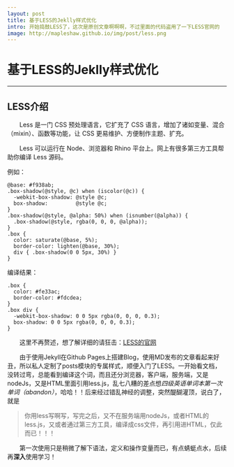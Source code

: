 ```yaml
---
layout: post
title: 基于LESS的Jeklly样式优化
intro: 开始捣鼓LESS了，这次是原创文章啊啊啊，不过里面的代码盗用了一下LESS官网的
image: http://mapleshaw.github.io/img/post/less.png
---
```


# 基于LESS的Jeklly样式优化

---

## LESS介绍

&emsp;&emsp;Less 是一门 CSS 预处理语言，它扩充了 CSS 语言，增加了诸如变量、混合（mixin）、函数等功能，让 CSS 更易维护、方便制作主题、扩充。

&emsp;&emsp;Less 可以运行在 Node、浏览器和 Rhino 平台上。网上有很多第三方工具帮助你编译 Less 源码。

例如：

    @base: #f938ab;
    .box-shadow(@style, @c) when (iscolor(@c)) {
      -webkit-box-shadow: @style @c;
      box-shadow:         @style @c;
    }
    .box-shadow(@style, @alpha: 50%) when (isnumber(@alpha)) {
      .box-shadow(@style, rgba(0, 0, 0, @alpha));
    }
    .box {
      color: saturate(@base, 5%);
      border-color: lighten(@base, 30%);
      div { .box-shadow(0 0 5px, 30%) }
    }

编译结果：

    .box {
      color: #fe33ac;
      border-color: #fdcdea;
    }
    .box div {
      -webkit-box-shadow: 0 0 5px rgba(0, 0, 0, 0.3);
      box-shadow: 0 0 5px rgba(0, 0, 0, 0.3);
    }
    
&emsp;&emsp;这里不再赘述，想了解详细的请狂击：[LESS的官网](http://less.bootcss.com/)

&emsp;&emsp;由于使用Jekyll在Github Pages上搭建Blog，使用MD发布的文章看起来好丑，所以私人定制了posts模块的专属样式，顺便入门了LESS。一开始看文档，没转过弯，总能看到编译这个词，而且还分浏览器，客户端，服务端，又是nodeJs，又是HTML里面引用less.js，乱七八糟的差点想*四级英语单词本第一次单词（abandon）*，哈哈！！后来经过错乱神经的调整，突然醍醐灌顶，说白了，就是
> 你用less写啊写，写完之后，又不在服务端用nodeJs，或者HTML的less.js，又或者通过第三方工具，编译成css文件，再引用进HTML，仅此而已！！！

&emsp;&emsp;第一次使用只是稍微了解下语法，定义和操作变量而已，有点蜻蜓点水，后续再**深入**使用学习！
